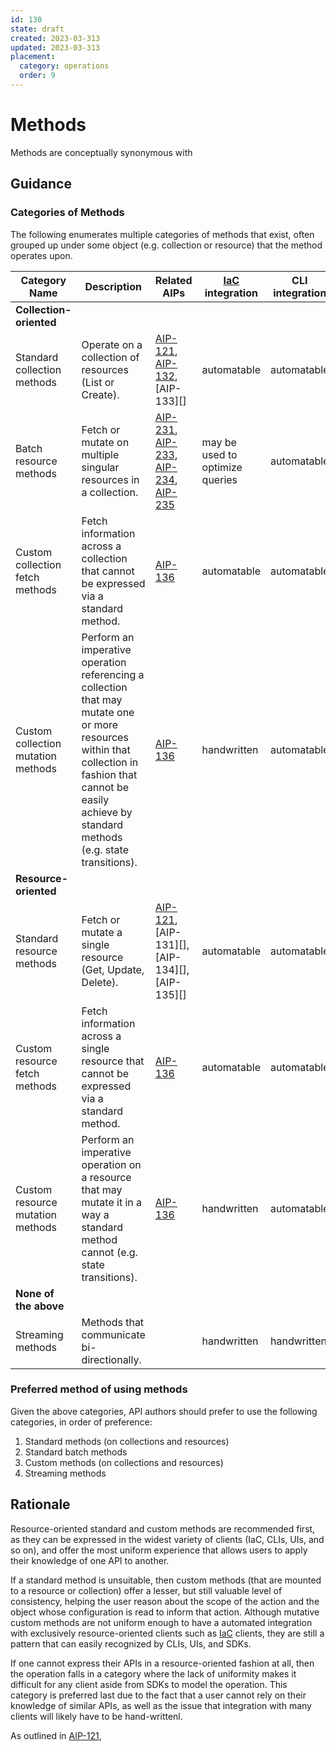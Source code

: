 ```yaml
---
id: 130
state: draft
created: 2023-03-313
updated: 2023-03-313
placement:
  category: operations
  order: 9
---
```


# Methods

Methods are conceptually synonymous with

## Guidance

### Categories of Methods

The following enumerates multiple categories of methods that exist, often
grouped up under some object (e.g. collection or resource) that the method
operates upon.

| Category Name                      | Description                                                                                                                                                                                                  | Related AIPs                                       | [IaC][] integration             | CLI integration | UI integration | SDK integration |
| ---------------------------------- | ------------------------------------------------------------------------------------------------------------------------------------------------------------------------------------------------------------ | -------------------------------------------------- | ------------------------------- | --------------- | -------------- | --------------- |
| **Collection-oriented**            |                                                                                                                                                                                                              |                                                    |                                 |                 |                |                 |
| Standard collection methods        | Operate on a collection of resources (List or Create).                                                                                                                                                       | [AIP-121][], [AIP-132][], [AIP-133][]              | automatable                     | automatable     | automatable    | automatable     |
| Batch resource methods             | Fetch or mutate on multiple singular resources in a collection.                                                                                                                                              | [AIP-231][], [AIP-233][], [AIP-234][], [AIP-235][] | may be used to optimize queries | automatable     | automatable    | automatable     |
| Custom collection fetch methods    | Fetch information across a collection that cannot be expressed via a standard method.                                                                                                                        | [AIP-136][]                                        | automatable                     | automatable     | automatable    | automatable     |
| Custom collection mutation methods | Perform an imperative operation referencing a collection that may mutate one or more resources within that collection in fashion that cannot be easily achieve by standard methods (e.g. state transitions). | [AIP-136][]                                        | handwritten                     | automatable     | automatable    | automatable     |
| **Resource-oriented**              |                                                                                                                                                                                                              |                                                    |                                 |                 |                |                 |
| Standard resource methods          | Fetch or mutate a single resource (Get, Update, Delete).                                                                                                                                                     | [AIP-121][], [AIP-131][], [AIP-134][], [AIP-135][] | automatable                     | automatable     | automatable    | automatable     |
| Custom resource fetch methods      | Fetch information across a single resource that cannot be expressed via a standard method.                                                                                                                   | [AIP-136][]                                        | automatable                     | automatable     | automatable    | automatable     |
| Custom resource mutation methods   | Perform an imperative operation on a resource that may mutate it in a way a standard method cannot (e.g. state transitions).                                                                                 | [AIP-136][]                                        | handwritten                     | automatable     | automatable    | automatable     |
| **None of the above**              |                                                                                                                                                                                                              |                                                    |                                 |                 |                |                 |
| Streaming methods                  | Methods that communicate bi-directionally.                                                                                                                                                                   |                                                    | handwritten                     | handwritten     | handwritten    | automatable     |

### Preferred method of using methods

Given the above categories, API authors should prefer to use the following categories, in order of preference:

1. Standard methods (on collections and resources)
1. Standard batch methods
1. Custom methods (on collections and resources)
1. Streaming methods

## Rationale

Resource-oriented standard and custom methods are recommended first, as they can
be expressed in the widest variety of clients (IaC, CLIs, UIs, and so on), and
offer the most uniform experience that allows users to apply their knowledge of
one API to another.

If a standard method is unsuitable, then custom methods (that are mounted to a
resource or collection) offer a lesser, but still valuable level of consistency,
helping the user reason about the scope of the action and the object whose
configuration is read to inform that action. Although mutative custom methods
are not uniform enough to have a automated integration with exclusively
resource-oriented clients such as [IaC][] clients, they are still a pattern that
can easily recognized by CLIs, UIs, and SDKs.

If one cannot express their APIs in a resource-oriented fashion at all, then the
operation falls in a category where the lack of uniformity makes it difficult
for any client aside from SDKs to model the operation. This category is
preferred last due to the fact that a user cannot rely on their knowledge of
similar APIs, as well as the issue that integration with many clients will
likely have to be hand-writtenl.

As outlined in [AIP-121][],

[AIP-121]: ./0121.md
[AIP-132]: ./0132.md
[AIP-136]: ./0136.md
[AIP-231]: ./0231.md
[AIP-233]: ./0233.md
[AIP-234]: ./0234.md
[AIP-235]: ./0235.md
[IaC]: ./0009.md#IaC
